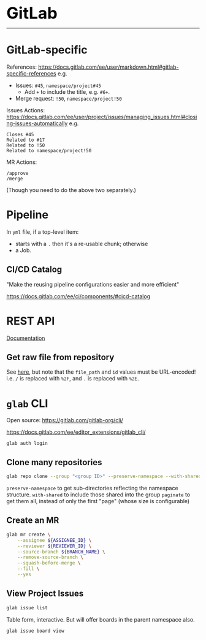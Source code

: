 **<span style="font-size:3em;color:black">GitLab</span>**
***


# GitLab-specific

References: https://docs.gitlab.com/ee/user/markdown.html#gitlab-specific-references
e.g.
- Issues: `#45`, `namespace/project#45`
    - Add `+` to include the title, e.g. `#6+`.
- Merge request: `!50`, `namespace/project!50`

Issues Actions: https://docs.gitlab.com/ee/user/project/issues/managing_issues.html#closing-issues-automatically
e.g.
```
Closes #45
Related to #17
Related to !50
Related to namespace/project!50
```

MR Actions:
```
/approve
/merge
```
(Though you need to do the above two separately.)

# Pipeline

In `yml` file, if a top-level item:
- starts with a `.` then it's a re-usable chunk; otherwise
- a Job.

## CI/CD Catalog 
"Make the reusing pipeline configurations easier and more efficient"

https://docs.gitlab.com/ee/ci/components/#cicd-catalog

# REST API

[Documentation](https://docs.gitlab.com/ee/api/rest/)

## Get raw file from repository

See [here](https://docs.gitlab.com/ee/api/repository_files.html#get-raw-file-from-repository), but note that the `file_path` and `id` values must be URL-encoded!  i.e. `/` is replaced with `%2F`, and `.` is replaced with `%2E`.


# `glab` CLI

Open source: https://gitlab.com/gitlab-org/cli/

https://docs.gitlab.com/ee/editor_extensions/gitlab_cli/

`glab auth login`

## Clone many repositories
```bash
glab repo clone --group "<group ID>" --preserve-namespace --with-shared --paginate --archived=false 
```

`preserve-namespace` to get sub-directories reflecting the namespace structure.
`with-shared` to include those shared into the group
`paginate` to get them all, instead of only the first "page" (whose size is configurable)

## Create an MR
```bash
glab mr create \
    --assignee ${ASSIGNEE_ID} \
    --reviewer ${REVIEWER_ID} \
    --source-branch ${BRANCH_NAME} \
    --remove-source-branch \
    --squash-before-merge \
    --fill \
    --yes
```

## View Project Issues
```bash
glab issue list
```

Table form, interactive.  But will offer boards in the parent namespace also.
```bash
glab issue board view
```